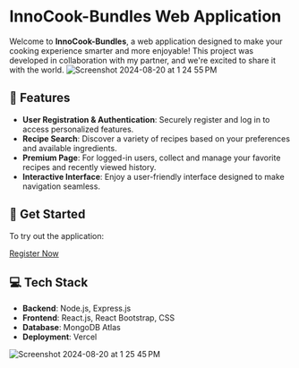 # InnoCook-Bundles Web Application

Welcome to **InnoCook-Bundles**, a web application designed to make your cooking experience smarter and more enjoyable! This project was developed in collaboration with my partner, and we're excited to share it with the world.
![Screenshot 2024-08-20 at 1 24 55 PM](https://github.com/user-attachments/assets/48da724d-1d34-4f7f-914b-1de494a9e48d)

## 🌟 Features

- **User Registration & Authentication**: Securely register and log in to access personalized features.
- **Recipe Search**: Discover a variety of recipes based on your preferences and available ingredients.
- **Premium Page**: For logged-in users, collect and manage your favorite recipes and recently viewed history.
- **Interactive Interface**: Enjoy a user-friendly interface designed to make navigation seamless.

## 🚀 Get Started

To try out the application:

[Register Now](https://inno-cook.vercel.app/)

## 💻 Tech Stack

- **Backend**: Node.js, Express.js
- **Frontend**: React.js, React Bootstrap, CSS
- **Database**: MongoDB Atlas
- **Deployment**: Vercel

![Screenshot 2024-08-20 at 1 25 45 PM](https://github.com/user-attachments/assets/b8616c3c-3e6d-4b40-adbb-559ff708e591)
